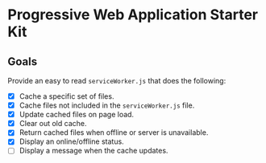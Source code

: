# Progressive Web Application Starter Kit

## Goals

Provide an easy to read `serviceWorker.js` that does the following:

- [x] Cache a specific set of files.
- [x] Cache files not included in the `serviceWorker.js` file.
- [x] Update cached files on page load.
- [x] Clear out old cache.
- [x] Return cached files when offline or server is unavailable.
- [x] Display an online/offline status.
- [ ] Display a message when the cache updates.
